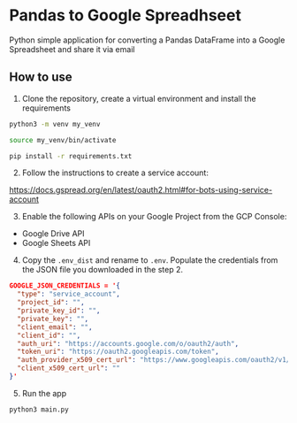 # Pandas to Google Spreadhseet
Python simple application for converting a Pandas DataFrame into a Google Spreadsheet and share it via email

## How to use


1. Clone the repository, create a virtual environment and install the requirements


```bash
python3 -m venv my_venv
```

```bash
source my_venv/bin/activate
```

```bash
pip install -r requirements.txt
```

2. Follow the instructions to create a service account:

https://docs.gspread.org/en/latest/oauth2.html#for-bots-using-service-account

3. Enable the following APIs on your Google Project from the GCP Console:
- Google Drive API
- Google Sheets API

4. Copy the `.env_dist` and rename to `.env`. Populate the credentials from the JSON file you downloaded in the step 2.

```json
GOOGLE_JSON_CREDENTIALS = '{
  "type": "service_account",
  "project_id": "",
  "private_key_id": "",
  "private_key": "",
  "client_email": "",
  "client_id": "",
  "auth_uri": "https://accounts.google.com/o/oauth2/auth",
  "token_uri": "https://oauth2.googleapis.com/token",
  "auth_provider_x509_cert_url": "https://www.googleapis.com/oauth2/v1/certs",
  "client_x509_cert_url": ""
}'
```

5. Run the app

```bash
python3 main.py
```
